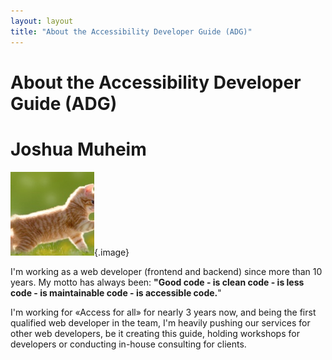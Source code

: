```yaml
---
layout: layout
title: "About the Accessibility Developer Guide (ADG)"
---
```


# About the Accessibility Developer Guide (ADG)



# Joshua Muheim

![Joshua Muheim](_media/joshua-muheim-1487955187611.png){.image}

I'm working as a web developer (frontend and backend) since more than 10 years. My motto has always been: **"Good code - is clean code - is less code - is maintainable code - is accessible code.**"

I'm working for «Access for all» for nearly 3 years now, and being the first qualified web developer in the team, I'm heavily pushing our services for other web developers, be it creating this guide, holding workshops for developers or conducting in-house consulting for clients.